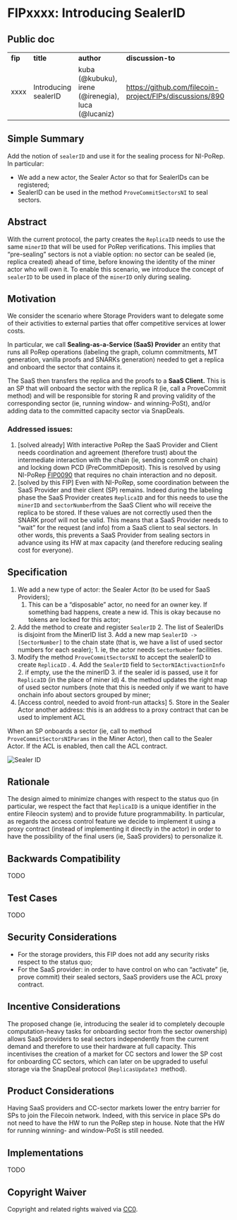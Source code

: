 
# FIPxxxx: Introducing SealerID


## Public doc


<table>
  <tr>
   <td><strong>fip</strong>
   </td>
   <td><strong>title</strong>
   </td>
   <td><strong>author</strong>
   </td>
   <td><strong>discussion-to</strong>
   </td>
   <td><strong>status</strong>
   </td>
   <td><strong>type</strong>
   </td>
   <td><strong>category</strong>
   </td>
   <td><strong>created</strong>
   </td>
  </tr>
  <tr>
   <td>xxxx
   </td>
   <td>Introducing sealerID
   </td>
   <td>kuba (@kubuku), irene (@irenegia), luca (@lucaniz)
   </td>
   <td><a href="https://github.com/filecoin-project/FIPs/discussions/890">https://github.com/filecoin-project/FIPs/discussions/890</a>
   </td>
   <td>Draft
   </td>
   <td>Technical
   </td>
   <td>Core
   </td>
   <td> 17th April 2024
   </td>
  </tr>
</table>



## Simple Summary

Add the notion of `sealerID` and use it for the sealing process for NI-PoRep. In particular:
* We add a new actor, the Sealer Actor so that for SealerIDs can be registered;
* SealerID can be used in the method `ProveCommitSectorsNI` to seal sectors.


## Abstract 

With the current protocol, the party creates the `ReplicaID` needs to use the same `minerID` that will be used for PoRep verifications. This implies that “pre-sealing” sectors is not a viable option: no sector can be sealed (ie, replica created) ahead of time, before knowing the identity of the miner actor who will own it. To enable this scenario, we introduce the concept of `sealerID` to be used in place of the `minerID` only during sealing.


## Motivation

We consider the scenario where Storage Providers want to delegate some of their activities to external parties that offer competitive services at lower costs.

In particular, we call **Sealing-as-a-Service (SaaS) Provider** an entity that runs all PoRep operations (labeling the graph, column commitments, MT generation, vanilla proofs and SNARKs generation) needed to get a replica and onboard the sector that contains it.

The SaaS then transfers the replica and the proofs to a **SaaS Client.** This is an SP that will onboard the sector with the replica R (ie, call a ProveCommit method) and will be responsible for storing R and proving validity of the corresponding sector (ie, running window- and winning-PoSt), and/or adding data to the committed capacity sector via SnapDeals.
### Addressed issues:

1. [solved already] With interactive PoRep the SaaS Provider and Client needs coordination and agreement (therefore trust) about the intermediate interaction with the chain (ie, sending commR on chain) and locking down PCD (PreCommitDeposit). This is resolved by using NI-PoRep [FIP0090](https://github.com/filecoin-project/FIPs/blob/master/FIPS/fip-0090.md) that requires no chain interaction and no deposit.
2. [solved by this FIP] Even with NI-PoRep, some coordination between the SaaS Provider and their client (SP) remains. Indeed during the labeling phase the SaaS Provider creates `ReplicaID` and for this needs to use the `minerID` and `sectorNumber`from the SaaS Client who will receive the replica to be stored. If these values are not correctly used then the SNARK proof will not be valid. This means that a SaaS Provider needs to “wait” for the request (and info) from a SaaS client to seal sectors. In other words, this prevents a SaaS Provider from sealing sectors in advance using its HW at max capacity (and therefore reducing sealing cost for everyone).


## Specification

1. We add a new type of actor: the Sealer Actor (to be used for SaaS Providers);
    1. This can be a “disposable” actor, no need for an owner key. If something bad happens, create a new id. This is okay because no tokens are locked for this actor;
2. Add the method to create and register `SealerID`
    2. The list of SealerIDs is disjoint from the MinerID list
    3. Add a new map `SealerID -> [SectorNumber]` to the chain state (that is, we have a list of used sector numbers for each sealer);
        1. ie, the actor needs `SectorNumber` facilities.
3. Modify the method `ProveCommitSectorsNI` to accept the sealerID to create `ReplicaID` .
    4. Add the `SealerID` field to `SectorNIActivactionInfo`
        2. if empty, use the the minerID
        3. if the sealer id is passed, use it for `ReplicaID` (in the place of miner id)
        4. the method updates the right map of used sector numbers (note that this is needed only if we want to have onchain info about sectors grouped by miner;
4. [Access control, needed to avoid front-run attacks]
    5. Store in the Sealer Actor another address: this is an address to a proxy contract that can be used to implement ACL

When an SP onboards a sector (ie, call to method `ProveCommitSectorsNIParams` in the Miner Actor), then call to the Sealer Actor. If the ACL is enabled, then call the ACL contract.

![Sealer ID](https://github.com/filecoin-project/FIPs/assets/23217773/4852d5eb-6c81-4fc7-9f7e-dd7a351ed943)

## Rationale 

The design aimed to minimize changes with respect to the status quo (in particular, we respect the fact that  `ReplicaID` is a unique identifier in the entire Fileocin system) and to provide future programmability. In particular, as regards the access control feature we decide to implement it using a proxy contract (instead of implementing it directly in the actor) in order to have the possibility of the final users (ie, SaaS providers) to personalize it. 


## Backwards Compatibility

TODO


## Test Cases

TODO


## Security Considerations

* For the storage providers, this FIP does not add any security risks respect to the status quo;
* For the SaaS provider: in order to have control on who can “activate” (ie, prove commit) their sealed sectors, SaaS providers use the ACL proxy contract.

## Incentive Considerations

The proposed change (ie, introducing the sealer id to completely decouple computation-heavy tasks for onboarding sector from the sector ownership) allows SaaS providers to seal sectors independently from the current demand and therefore to use their hardware at full capacity. This incentivises the creation of a market for CC sectors and lower the SP cost for onboarding CC sectors, which can later on be upgraded to useful storage via the SnapDeal protocol (`ReplicasUpdate3 `method).


## Product Considerations

Having SaaS providers and CC-sector markets lower the entry barrier for SPs to join the Filecoin network. Indeed, with this service in place SPs do not need to have the HW to run the PoRep step in house. Note that the HW for running winning- and window-PoSt is still needed.


## Implementations

TODO


## Copyright Waiver

Copyright and related rights waived via [CC0](https://creativecommons.org/publicdomain/zero/1.0/).
